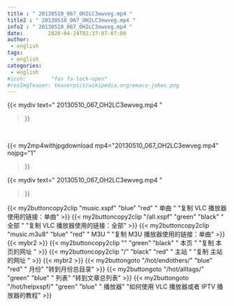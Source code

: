 ```yaml
---
title : " 20130510_067_OH2LC3ewveg.mp4 "
title2 : " 20130510_067_OH2LC3ewveg.mp4 "
info2 : " 20130510_067_OH2LC3ewveg.mp4 "
date:        2020-04-24T02:37:07-07:00
author:
 - english
tags:
 - english
categories:
 - english
#icon:        "fas fa-lock-open"
#resImgTeaser: teaserpics/wikipedia.org/emacs-jokes.png
---
```


{{< mydiv text=" 20130510_067_OH2LC3ewveg.mp4 "
>}}
<br>


{{< my2mp4withjpgdownload mp4="20130510_067_OH2LC3ewveg.mp4" nojpg="1" 
>}}


{{< mydiv text=" 20130510_067_OH2LC3ewveg.mp4 "
>}}


{{< my2buttoncopy2clip "music.xspf"        "blue"   "red"    " 单曲 "  "复制 VLC 播放器使用的链接：单曲" >}} {{< my2buttoncopy2clip "/all.xspf"         "green"  "black"  " 全部 "  "复制 VLC 播放器使用的链接：全部" >}} {{< my2buttoncopy2clip "music.m3u8"        "blue"   "red"    " M3U  "    "复制 M3U 播放器使用的链接：单曲" >}} {{< mybr2 >}} {{< my2buttoncopy2clip ""                  "green"  "black"  " 本页 "    "复制 本页的网址 " >}} {{< my2buttoncopy2clip "/"                 "black"  "red"    " 主站 "    "复制 主站的网址 " >}} {{< mybr2 >}} {{< my2buttongoto      "/hot/endothers/"   "blue"   "red"    " 月份"   "转到月份总目录" >}} {{< my2buttongoto      "/hot/alltags/"     "green"  "blue"   " 列表"   "转到文章总列表" >}} {{< my2buttongoto      "/hot/helpxspf/"    "green"  "blue"   " 播放器" "如何使用 VLC 播放器或者 IPTV 播放器的教程" >}} 
